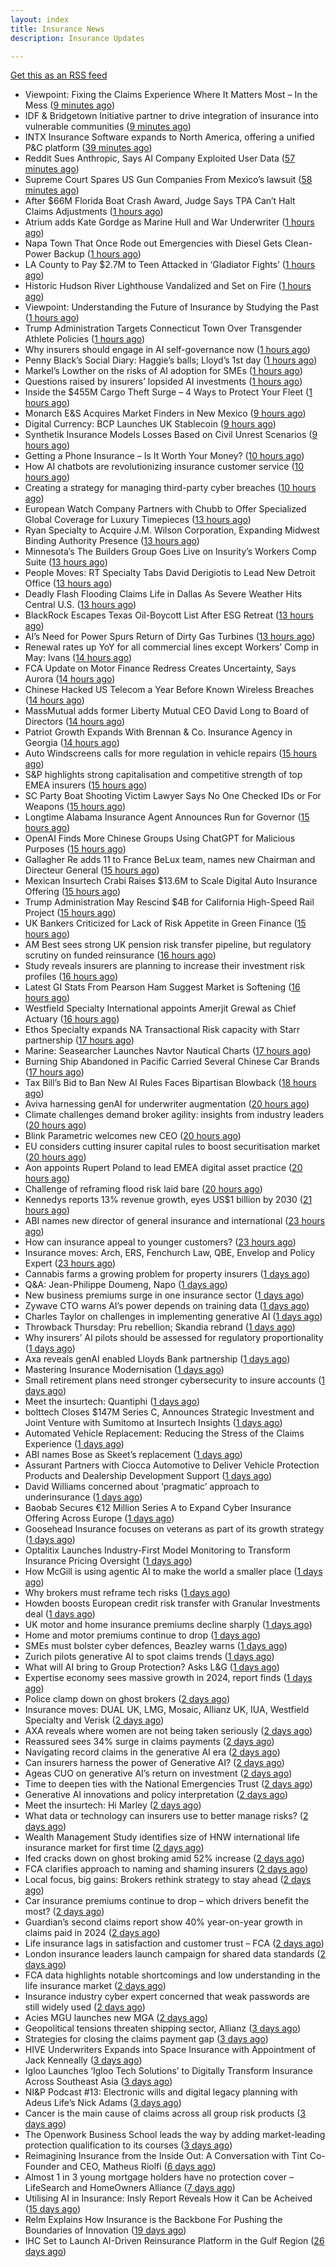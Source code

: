 ```yaml
---
layout: index
title: Insurance News
description: Insurance Updates

---
```


[Get this as an RSS feed](/insurance.rss)

<!-- news_marker starts -->
- Viewpoint: Fixing the Claims Experience Where It Matters Most – In the Mess ([9 minutes ago](https://www.insurancejournal.com/news/national/2025/06/06/826537.htm))
- IDF & Bridgetown Initiative partner to drive integration of insurance into vulnerable communities ([9 minutes ago](https://www.reinsurancene.ws/idf-bridgetown-initiative-partner-to-drive-integration-of-insurance-into-vulnerable-communities/))
- INTX Insurance Software expands to North America, offering a unified P&C platform ([39 minutes ago](https://www.reinsurancene.ws/intx-insurance-software-expands-to-north-america-offering-a-unified-pc-platform/))
- Reddit Sues Anthropic, Says AI Company Exploited User Data ([57 minutes ago](https://www.insurancejournal.com/news/national/2025/06/06/826521.htm))
- Supreme Court Spares US Gun Companies From Mexico’s lawsuit ([58 minutes ago](https://www.insurancejournal.com/news/national/2025/06/06/826527.htm))
- After $66M Florida Boat Crash Award, Judge Says TPA Can’t Halt Claims Adjustments ([1 hours ago](https://www.insurancejournal.com/news/southeast/2025/06/06/826484.htm))
- Atrium adds Kate Gordge as Marine Hull and War Underwriter ([1 hours ago](https://www.reinsurancene.ws/atrium-adds-kate-gordge-as-marine-hull-and-war-underwriter/))
- Napa Town That Once Rode out Emergencies with Diesel Gets Clean-Power Backup ([1 hours ago](https://www.insurancejournal.com/news/west/2025/06/06/826508.htm))
- LA County to Pay $2.7M to Teen Attacked in ‘Gladiator Fights’ ([1 hours ago](https://www.insurancejournal.com/news/west/2025/06/06/826353.htm))
- Historic Hudson River Lighthouse Vandalized and Set on Fire ([1 hours ago](https://www.insurancejournal.com/news/east/2025/06/06/826547.htm))
- Viewpoint: Understanding the Future of Insurance by Studying the Past ([1 hours ago](https://www.insurancejournal.com/news/national/2025/06/06/826533.htm))
- Trump Administration Targets Connecticut Town Over Transgender Athlete Policies ([1 hours ago](https://www.insurancejournal.com/news/east/2025/06/06/826551.htm))
- Why insurers should engage in AI self-governance now ([1 hours ago](https://www.postonline.co.uk/technology/7957774/why-insurers-should-engage-in-ai-self-governance-now))
- Penny Black’s Social Diary: Haggie’s balls; Lloyd’s 1st day ([1 hours ago](https://www.postonline.co.uk/people/7957677/penny-black%E2%80%99s-social-diary-haggie%E2%80%99s-balls-lloyd%E2%80%99s-1st-day))
- Markel’s Lowther on the risks of AI adoption for SMEs ([1 hours ago](https://www.postonline.co.uk/commercial/7957768/markel%E2%80%99s-lowther-on-the-risks-of-ai-adoption-for-smes))
- Questions raised by insurers’ lopsided AI investments ([1 hours ago](https://www.postonline.co.uk/technology/7957812/questions-raised-by-insurers%E2%80%99-lopsided-ai-investments))
- Inside the $455M Cargo Theft Surge – 4 Ways to Protect Your Fleet ([1 hours ago](https://www.insurancejournal.com/blogs/iat/2025/06/06/826366.htm))
- Monarch E&S Acquires Market Finders in New Mexico ([9 hours ago](https://www.insurancejournal.com/news/west/2025/06/05/826515.htm))
- Digital Currency: BCP Launches UK Stablecoin ([9 hours ago](https://insurance-edge.net/2025/06/05/digital-currency-bcp-launches-uk-stablecoin/))
- Synthetik Insurance Models Losses Based on Civil Unrest Scenarios ([9 hours ago](https://insurance-edge.net/2025/06/05/synthetik-insurance-models-losses-based-on-civil-unrest-scenarios/))
- Getting a Phone Insurance – Is It Worth Your Money? ([10 hours ago](https://insurance-edge.net/2025/06/05/getting-a-phone-insurance-is-it-worth-your-money/))
- How AI chatbots are revolutionizing insurance customer service ([10 hours ago](https://www.dig-in.com/opinion/how-ai-chatbots-revolutionize-insurance-customer-service))
- Creating a strategy for managing third-party cyber breaches ([10 hours ago](https://www.dig-in.com/opinion/how-to-manage-third-party-cyber-breaches))
- European Watch Company Partners with Chubb to Offer Specialized Global Coverage for Luxury Timepieces ([13 hours ago](https://www.insurtechinsights.com/european-watch-company-partners-with-chubb-to-offer-specialized-global-coverage-for-luxury-timepieces/))
- Ryan Specialty to Acquire J.M. Wilson Corporation, Expanding Midwest Binding Authority Presence ([13 hours ago](https://www.insurtechinsights.com/ryan-specialty-to-acquire-j-m-wilson-corporation-expanding-midwest-binding-authority-presence/))
- Minnesota’s The Builders Group Goes Live on Insurity’s Workers Comp Suite ([13 hours ago](https://www.insurancejournal.com/news/midwest/2025/06/05/826503.htm))
- People Moves: RT Specialty Tabs David Derigiotis to Lead New Detroit Office ([13 hours ago](https://www.insurancejournal.com/news/midwest/2025/06/05/826495.htm))
- Deadly Flash Flooding Claims Life in Dallas As Severe Weather Hits Central U.S. ([13 hours ago](https://www.insurancejournal.com/news/southcentral/2025/06/05/826488.htm))
- BlackRock Escapes Texas Oil-Boycott List After ESG Retreat ([13 hours ago](https://www.insurancejournal.com/news/southcentral/2025/06/05/826480.htm))
- AI’s Need for Power Spurs Return of Dirty Gas Turbines ([13 hours ago](https://www.insurancejournal.com/news/southcentral/2025/06/05/826476.htm))
- Renewal rates up YoY for all commercial lines except Workers’ Comp in May: Ivans ([14 hours ago](https://www.reinsurancene.ws/renewal-rates-up-yoy-for-all-commercial-lines-except-workers-comp-in-may-ivans/))
- FCA Update on Motor Finance Redress Creates Uncertainty, Says Aurora ([14 hours ago](https://insurance-edge.net/2025/06/05/fca-update-on-motor-finance-redress-creates-uncertainty-says-aurora/))
- Chinese Hacked US Telecom a Year Before Known Wireless Breaches ([14 hours ago](https://www.insurancejournal.com/news/national/2025/06/05/826465.htm))
- MassMutual adds former Liberty Mutual CEO David Long to Board of Directors ([14 hours ago](https://www.reinsurancene.ws/massmutual-adds-former-liberty-mutual-ceo-david-long-to-board-of-directors/))
- Patriot Growth Expands With Brennan & Co. Insurance Agency in Georgia ([14 hours ago](https://www.insurancejournal.com/news/southeast/2025/06/05/826471.htm))
- Auto Windscreens calls for more regulation in vehicle repairs ([15 hours ago](https://www.postonline.co.uk/news/7957876/auto-windscreens-calls-for-more-regulation-in-vehicle-repairs))
- S&P highlights strong capitalisation and competitive strength of top EMEA insurers ([15 hours ago](https://www.reinsurancene.ws/sp-highlights-strong-capitalisation-and-competitive-strength-of-top-emea-insurers/))
- SC Party Boat Shooting Victim Lawyer Says No One Checked IDs or For Weapons ([15 hours ago](https://www.insurancejournal.com/news/southeast/2025/06/05/826467.htm))
- Longtime Alabama Insurance Agent Announces Run for Governor ([15 hours ago](https://www.insurancejournal.com/news/southeast/2025/06/05/826449.htm))
- OpenAI Finds More Chinese Groups Using ChatGPT for Malicious Purposes ([15 hours ago](https://www.insurancejournal.com/news/international/2025/06/05/826458.htm))
- Gallagher Re adds 11 to France BeLux team, names new Chairman and Directeur General ([15 hours ago](https://www.reinsurancene.ws/gallagher-re-adds-11-to-france-belux-team-names-new-chairman-and-directeur-general/))
- Mexican Insurtech Crabi Raises $13.6M to Scale Digital Auto Insurance Offering ([15 hours ago](https://www.insurtechinsights.com/mexican-insurtech-crabi-raises-13-6m-to-scale-digital-auto-insurance-offering/))
- Trump Administration May Rescind $4B for California High-Speed Rail Project ([15 hours ago](https://www.insurancejournal.com/news/west/2025/06/05/826445.htm))
- UK Bankers Criticized for Lack of Risk Appetite in Green Finance ([15 hours ago](https://www.insurancejournal.com/news/international/2025/06/05/826448.htm))
- AM Best sees strong UK pension risk transfer pipeline, but regulatory scrutiny on funded reinsurance ([16 hours ago](https://www.reinsurancene.ws/am-best-sees-strong-uk-pension-risk-transfer-pipeline-but-regulatory-scrutiny-on-funded-reinsurance/))
- Study reveals insurers are planning to increase their investment risk profiles ([16 hours ago](https://ifamagazine.com/study-reveals-insurers-are-planning-to-increase-their-investment-risk-profiles/))
- Latest GI Stats From Pearson Ham Suggest Market is Softening ([16 hours ago](https://insurance-edge.net/2025/06/05/latest-gi-stats-from-pearson-ham-suggest-market-is-softening/))
- Westfield Specialty International appoints Amerjit Grewal as Chief Actuary ([16 hours ago](https://www.reinsurancene.ws/westfield-specialty-international-appoints-amerjit-grewal-as-chief-actuary/))
- Ethos Specialty expands NA Transactional Risk capacity with Starr partnership ([17 hours ago](https://www.reinsurancene.ws/ethos-specialty-expands-na-transactional-risk-capacity-with-starr-partnership/))
- Marine: Seasearcher Launches Navtor Nautical Charts ([17 hours ago](https://insurance-edge.net/2025/06/05/marine-seasearcher-launches-navtor-nautical-charts/))
- Burning Ship Abandoned in Pacific Carried Several Chinese Car Brands ([17 hours ago](https://www.insurancejournal.com/news/international/2025/06/05/826433.htm))
- Tax Bill’s Bid to Ban New AI Rules Faces Bipartisan Blowback ([18 hours ago](https://www.insurancejournal.com/news/national/2025/06/05/826429.htm))
- Aviva harnessing genAI for underwriter augmentation ([20 hours ago](https://www.postonline.co.uk/technology/7957835/aviva-harnessing-genai-for-underwriter-augmentation))
- Climate challenges demand broker agility: insights from industry leaders ([20 hours ago](https://www.insurancebusinessmag.com/uk/news/catastrophe/climate-challenges-demand-broker-agility-insights-from-industry-leaders-538058.aspx))
- Blink Parametric welcomes new CEO ([20 hours ago](https://www.insurancebusinessmag.com/uk/news/technology/blink-parametric-welcomes-new-ceo-538057.aspx))
- EU considers cutting insurer capital rules to boost securitisation market ([20 hours ago](https://www.insurancebusinessmag.com/uk/news/breaking-news/eu-considers-cutting-insurer-capital-rules-to-boost-securitisation-market-538056.aspx))
- Aon appoints Rupert Poland to lead EMEA digital asset practice ([20 hours ago](https://www.insurancebusinessmag.com/uk/news/breaking-news/aon-appoints-rupert-poland-to-lead-emea-digital-asset-practice-538055.aspx))
- Challenge of reframing flood risk laid bare ([20 hours ago](https://www.postonline.co.uk/news/7957872/challenge-of-reframing-flood-risk-laid-bare))
- Kennedys reports 13% revenue growth, eyes US$1 billion by 2030 ([21 hours ago](https://www.insurancebusinessmag.com/uk/news/breaking-news/kennedys-reports-13-revenue-growth-eyes-us1-billion-by-2030-538066.aspx))
- ABI names new director of general insurance and international ([23 hours ago](https://www.insurancebusinessmag.com/uk/news/breaking-news/abi-names-new-director-of-general-insurance-and-international-538044.aspx))
- How can insurance appeal to younger customers? ([23 hours ago](https://www.insurancebusinessmag.com/uk/news/breaking-news/how-can-insurance-appeal-to-younger-customers-538041.aspx))
- Insurance moves: Arch, ERS, Fenchurch Law, QBE, Envelop and Policy Expert ([23 hours ago](https://www.insurancebusinessmag.com/uk/news/breaking-news/insurance-moves-arch-ers-fenchurch-law-qbe-envelop-and-policy-expert-538040.aspx))
- Cannabis farms a growing problem for property insurers ([1 days ago](https://www.postonline.co.uk/claims/7957866/cannabis-farms-a-growing-problem-for-property-insurers))
- Q&A: Jean-Philippe Doumeng, Napo ([1 days ago](https://www.postonline.co.uk/personal/7957548/qa-jean-philippe-doumeng-napo))
- New business premiums surge in one insurance sector ([1 days ago](https://www.insurancebusinessmag.com/uk/news/life-insurance/new-business-premiums-surge-in-one-insurance-sector-538035.aspx))
- Zywave CTO warns AI’s power depends on training data ([1 days ago](https://www.postonline.co.uk/technology/7957746/zywave-cto-warns-ai%E2%80%99s-power-depends-on-training-data))
- Charles Taylor on challenges in implementing generative AI ([1 days ago](https://www.postonline.co.uk/technology/7957703/charles-taylor-on-challenges-in-implementing-generative-ai))
- Throwback Thursday: Pru rebellion; Skandia rebrand ([1 days ago](https://www.postonline.co.uk/commercial/7956729/throwback-thursday-pru-rebellion-skandia-rebrand))
- Why insurers’ AI pilots should be assessed for regulatory proportionality ([1 days ago](https://www.postonline.co.uk/technology/7957785/why-insurers%E2%80%99-ai-pilots-should-be-assessed-for-regulatory-proportionality))
- Axa reveals genAI enabled Lloyds Bank partnership ([1 days ago](https://www.postonline.co.uk/technology/7957803/axa-reveals-genai-enabled-lloyds-bank-partnership))
- Mastering Insurance Modernisation ([1 days ago](https://www.insurancebusinessmag.com/uk/white-papers/mastering-insurance-modernisation-538014.aspx))
- Small retirement plans need stronger cybersecurity to insure accounts ([1 days ago](https://www.dig-in.com/news/small-retirement-plans-need-stronger-cybersecurity))
- Meet the insurtech: Quantiphi ([1 days ago](https://www.dig-in.com/news/meet-the-insurtech-quantiphi))
- bolttech Closes $147M Series C, Announces Strategic Investment and Joint Venture with Sumitomo at Insurtech Insights ([1 days ago](https://www.insurtechinsights.com/bolttech-closes-147m-series-c-announces-strategic-investment-and-joint-venture-with-sumitomo-at-insurtech-insights/))
- Automated Vehicle Replacement: Reducing the Stress of the Claims Experience ([1 days ago](https://www.insurancebusinessmag.com/uk/ib-talk/automated-vehicle-replacement-reducing-the-stress-of-the-claims-experience-537958.aspx))
- ABI names Bose as Skeet’s replacement ([1 days ago](https://www.postonline.co.uk/news/7957873/abi-names-bose-as-skeet%E2%80%99s-replacement))
- Assurant Partners with Ciocca Automotive to Deliver Vehicle Protection Products and Dealership Development Support ([1 days ago](https://www.insurtechinsights.com/assurant-partners-with-ciocca-automotive-to-deliver-vehicle-protection-products-and-dealership-development-support/))
- David Williams concerned about ‘pragmatic’ approach to underinsurance ([1 days ago](https://www.postonline.co.uk/news/7957871/david-williams-concerned-about-%E2%80%98pragmatic%E2%80%99-approach-to-underinsurance))
- Baobab Secures €12 Million Series A to Expand Cyber Insurance Offering Across Europe ([1 days ago](https://www.insurtechinsights.com/baobab-secures-e12-million-series-a-to-expand-cyber-insurance-offering-across-europe/))
- Goosehead Insurance focuses on veterans as part of its growth strategy ([1 days ago](https://www.dig-in.com/news/goosehead-focuses-on-business-development-for-veterans))
- Optalitix Launches Industry-First Model Monitoring to Transform Insurance Pricing Oversight ([1 days ago](https://www.insurtechinsights.com/optalitix-launches-industry-first-model-monitoring-to-transform-insurance-pricing-oversight/))
- How McGill is using agentic AI to make the world a smaller place ([1 days ago](https://www.postonline.co.uk/technology/7957843/how-mcgill-is-using-agentic-ai-to-make-the-world-a-smaller-place))
- Why brokers must reframe tech risks ([1 days ago](https://www.insurancebusinessmag.com/uk/news/technology/why-brokers-must-reframe-tech-risks-537908.aspx))
- Howden boosts European credit risk transfer with Granular Investments deal ([1 days ago](https://www.insurancebusinessmag.com/uk/news/breaking-news/howden-boosts-european-credit-risk-transfer-with-granular-investments-deal-537907.aspx))
- UK motor and home insurance premiums decline sharply ([1 days ago](https://www.insurancebusinessmag.com/uk/news/auto-motor/uk-motor-and-home-insurance-premiums-decline-sharply-537906.aspx))
- Home and motor premiums continue to drop ([1 days ago](https://www.postonline.co.uk/personal/7957870/home-and-motor-premiums-continue-to-drop))
- SMEs must bolster cyber defences, Beazley warns ([1 days ago](https://www.insurancebusinessmag.com/uk/news/cyber/smes-must-bolster-cyber-defences-beazley-warns-537905.aspx))
- Zurich pilots generative AI to spot claims trends ([1 days ago](https://www.postonline.co.uk/technology/7957786/zurich-pilots-generative-ai-to-spot-claims-trends))
- What will AI bring to Group Protection? Asks L&G ([1 days ago](https://ifamagazine.com/what-will-ai-bring-to-group-protection-asks-lg/))
- Expertise economy sees massive growth in 2024, report finds ([1 days ago](https://www.insurancebusinessmag.com/uk/business-strategy/expertise-economy-sees-massive-growth-in-2024-report-finds-537887.aspx))
- Police clamp down on ghost brokers ([2 days ago](https://www.insurancebusinessmag.com/uk/news/breaking-news/police-clamp-down-on-ghost-brokers-537875.aspx))
- Insurance moves: DUAL UK, LMG, Mosaic, Allianz UK, IUA, Westfield Specialty and Verisk ([2 days ago](https://www.insurancebusinessmag.com/uk/news/breaking-news/insurance-moves-dual-uk-lmg-mosaic-allianz-uk-iua-westfield-specialty-and-verisk-537873.aspx))
- AXA reveals where women are not being taken seriously ([2 days ago](https://www.insurancebusinessmag.com/uk/news/sme/axa-reveals-where-women-are-not-being-taken-seriously-537872.aspx))
- Reassured sees 34% surge in claims payments ([2 days ago](https://www.insurancebusinessmag.com/uk/news/life-insurance/reassured-sees-34-surge-in-claims-payments-537871.aspx))
- Navigating record claims in the generative AI era ([2 days ago](https://www.postonline.co.uk/claims/7957811/navigating-record-claims-in-the-generative-ai-era))
- Can insurers harness the power of Generative AI? ([2 days ago](https://www.postonline.co.uk/technology/7957783/can-insurers-harness-the-power-of-generative-ai))
- Ageas CUO on generative AI’s return on investment ([2 days ago](https://www.postonline.co.uk/personal/7957686/ageas-cuo-on-generative-ai%E2%80%99s-return-on-investment))
- Time to deepen ties with the National Emergencies Trust ([2 days ago](https://www.postonline.co.uk/claims/7957418/time-to-deepen-ties-with-the-national-emergencies-trust))
- Generative AI innovations and policy interpretation ([2 days ago](https://www.dig-in.com/opinion/gene-ai-innovations-and-policy-interpretation))
- Meet the insurtech: Hi Marley ([2 days ago](https://www.dig-in.com/news/meet-the-insurtech-hi-marley))
- What data or technology can insurers use to better manage risks? ([2 days ago](https://www.dig-in.com/news/insurers-turn-to-ai-new-data-for-risk-assessment-boosts))
- Wealth Management Study identifies size of HNW international life insurance market for first time ([2 days ago](https://ifamagazine.com/wealth-management-study-identifies-size-of-hnw-international-life-insurance-market-for-first-time/))
- Ifed cracks down on ghost broking amid 52% increase ([2 days ago](https://www.postonline.co.uk/personal/7957861/ifed-cracks-down-on-ghost-broking-amid-52-increase))
- FCA clarifies approach to naming and shaming insurers ([2 days ago](https://www.postonline.co.uk/regulation/7957862/fca-clarifies-approach-to-naming-and-shaming-insurers))
- Local focus, big gains: Brokers rethink strategy to stay ahead ([2 days ago](https://www.insurancebusinessmag.com/uk/news/breaking-news/local-focus-big-gains-brokers-rethink-strategy-to-stay-ahead-537764.aspx))
- Car insurance premiums continue to drop – which drivers benefit the most? ([2 days ago](https://www.insurancebusinessmag.com/uk/news/auto-motor/car-insurance-premiums-continue-to-drop--which-drivers-benefit-the-most-537763.aspx))
- Guardian’s second claims report show 40% year-on-year growth in claims paid in 2024 ([2 days ago](https://ifamagazine.com/guardians-second-claims-report-show-40-year-on-year-growth-in-claims-paid-in-2024/))
- Life insurance lags in satisfaction and customer trust – FCA ([2 days ago](https://www.insurancebusinessmag.com/uk/news/life-insurance/life-insurance-lags-in-satisfaction-and-customer-trust--fca-537762.aspx))
- London insurance leaders launch campaign for shared data standards ([2 days ago](https://www.insurancebusinessmag.com/uk/news/breaking-news/london-insurance-leaders-launch-campaign-for-shared-data-standards-537761.aspx))
- FCA data highlights notable shortcomings and low understanding in the life insurance market ([2 days ago](https://ifamagazine.com/fca-data-highlights-notable-shortcomings-and-low-understanding-in-the-life-insurance-market/))
- Insurance industry cyber expert concerned that weak passwords are still widely used ([2 days ago](https://ifamagazine.com/insurance-industry-cyber-expert-concerned-that-weak-passwords-are-still-widely-used/))
- Acies MGU launches new MGA ([2 days ago](https://www.insurancebusinessmag.com/uk/news/professional-liability/acies-mgu-launches-new-mga-537736.aspx))
- Geopolitical tensions threaten shipping sector, Allianz ([3 days ago](https://www.dig-in.com/news/geopolitical-tensions-threaten-shipping-sector-allianz))
- Strategies for closing the claims payment gap ([3 days ago](https://www.dig-in.com/opinion/strategies-for-closing-the-claims-payment-gap))
- HIVE Underwriters Expands into Space Insurance with Appointment of Jack Kenneally ([3 days ago](https://www.insurtechinsights.com/hive-underwriters-expands-into-space-insurance-with-appointment-of-jack-kenneally/))
- Igloo Launches ‘Igloo Tech Solutions’ to Digitally Transform Insurance Across Southeast Asia ([3 days ago](https://www.insurtechinsights.com/igloo-launches-igloo-tech-solutions-to-digitally-transform-insurance-across-southeast-asia/))
- NI&P Podcast #13: Electronic wills and digital legacy planning with Adeus Life’s Nick Adams ([3 days ago](https://ifamagazine.com/ip-podcast-13-electronic-wills-and-digital-legacy-planning-with-adeus-lifes-nick-adams/))
- Cancer is the main cause of claims across all group risk products ([3 days ago](https://ifamagazine.com/cancer-is-the-main-cause-of-claims-across-all-group-risk-products/))
- The Openwork Business School leads the way by adding market-leading protection qualification to its courses ([3 days ago](https://ifamagazine.com/the-openwork-business-school-leads-the-way-by-adding-market-leading-protection-qualification-to-its-courses/))
- Reimagining Insurance from the Inside Out: A Conversation with Tint Co-Founder and CEO, Matheus Riolfi ([6 days ago](https://www.insurtechinsights.com/reimagining-insurance-from-the-inside-out-a-conversation-with-tint-co-founder-and-ceo-matheus-riolfi/))
- Almost 1 in 3 young mortgage holders have no protection cover – LifeSearch and HomeOwners Alliance ([7 days ago](https://ifamagazine.com/almost-1-in-3-young-mortgage-holders-have-no-protection-cover-lifesearch-and-homeowners-alliance/))
- Utilising AI in Insurance: Insly Report Reveals How it Can be Acheived ([15 days ago](https://thefintechtimes.com/utilising-ai-in-insurance-insly-report-reveals-how-it-can-be-acheived/))
- Relm Explains How Insurance is the Backbone For Pushing the Boundaries of Innovation ([19 days ago](https://thefintechtimes.com/relm-explains-how-insurance-is-the-backbone-for-pushing-the-boundaries-of-innovation/))
- IHC Set to Launch AI-Driven Reinsurance Platform in the Gulf Region ([26 days ago](https://thefintechtimes.com/ihc-set-to-launch-ai-driven-reinsurance-platform/))

<!-- news_marker ends -->